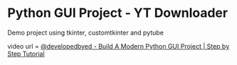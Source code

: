 # Python GUI Project - YT Downloader

Demo project using tkinter, customtkinter and pytube

video url = [@developedbyed - Build A Modern Python GUI Project | Step by Step Tutorial](https://www.youtube.com/watch?v=NI9LXzo0UY0)
